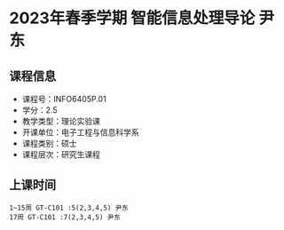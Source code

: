 # 2023年春季学期 智能信息处理导论 尹东






## 课程信息

- 课程号：INFO6405P.01
- 学分：2.5
- 教学类型：理论实验课
- 开课单位：电子工程与信息科学系
- 课程类别：硕士
- 课程层次：研究生课程

## 上课时间

```
1~15周 GT-C101 :5(2,3,4,5) 尹东
17周 GT-C101 :7(2,3,4,5) 尹东
```

